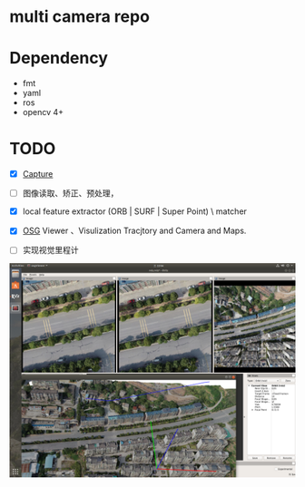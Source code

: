 # multi camera repo 






# Dependency 
- fmt
- yaml
- ros
- opencv 4+ 

# TODO 
- [X] [Capture](./modules/capture/README.md)
- [ ] 图像读取、矫正、预处理， 
- [X] local feature extractor (ORB | SURF | Super Point) \ matcher
- [X] [OSG](https://github.com/openscenegraph/OpenSceneGraph) Viewer 、Visulization Tracjtory and Camera and Maps.
- [ ] 实现视觉里程计


![](./.readme/osg_model_visulization.png)




